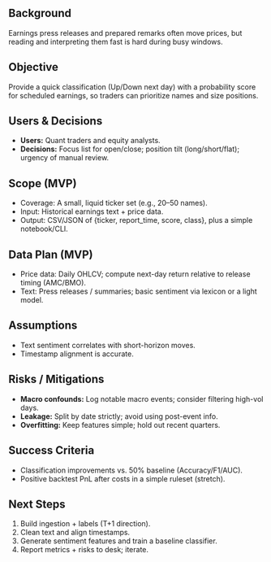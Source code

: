 ## Background
Earnings press releases and prepared remarks often move prices, but reading and interpreting them fast is hard during busy windows.

## Objective
Provide a quick classification (Up/Down next day) with a probability score for scheduled earnings, so traders can prioritize names and size positions.

## Users & Decisions
- **Users:** Quant traders and equity analysts.
- **Decisions:** Focus list for open/close; position tilt (long/short/flat); urgency of manual review.

## Scope (MVP)
- Coverage: A small, liquid ticker set (e.g., 20–50 names).
- Input: Historical earnings text + price data.
- Output: CSV/JSON of {ticker, report_time, score, class}, plus a simple notebook/CLI.

## Data Plan (MVP)
- Price data: Daily OHLCV; compute next-day return relative to release timing (AMC/BMO).
- Text: Press releases / summaries; basic sentiment via lexicon or a light model.

## Assumptions
- Text sentiment correlates with short-horizon moves.
- Timestamp alignment is accurate.

## Risks / Mitigations
- **Macro confounds:** Log notable macro events; consider filtering high-vol days.
- **Leakage:** Split by date strictly; avoid using post-event info.
- **Overfitting:** Keep features simple; hold out recent quarters.

## Success Criteria
- Classification improvements vs. 50% baseline (Accuracy/F1/AUC).
- Positive backtest PnL after costs in a simple ruleset (stretch).

## Next Steps
1) Build ingestion + labels (T+1 direction).  
2) Clean text and align timestamps.  
3) Generate sentiment features and train a baseline classifier.  
4) Report metrics + risks to desk; iterate.
